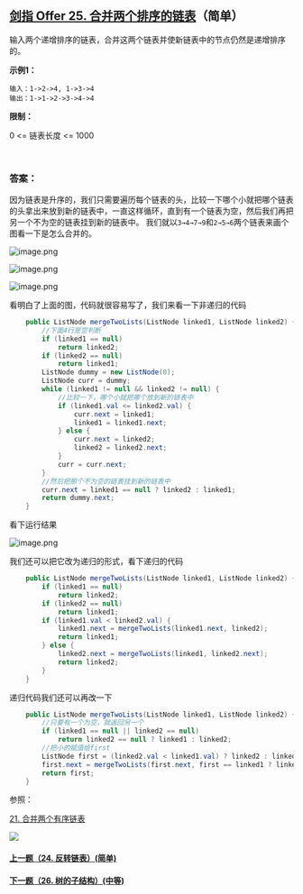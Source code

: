 ## [剑指 Offer 25. 合并两个排序的链表](https://leetcode-cn.com/problems/he-bing-liang-ge-pai-xu-de-lian-biao-lcof/)（简单）

输入两个递增排序的链表，合并这两个链表并使新链表中的节点仍然是递增排序的。

**示例1：**

```
输入：1->2->4, 1->3->4
输出：1->1->2->3->4->4
```

**限制：**

0 <= 链表长度 <= 1000

<br/>

### 答案：

因为链表是升序的，我们只需要遍历每个链表的头，比较一下哪个小就把哪个链表的头拿出来放到新的链表中，一直这样循环，直到有一个链表为空，然后我们再把另一个不为空的链表挂到新的链表中。
我们就以```3→4→7→9```和```2→5→6```两个链表来画个图看一下是怎么合并的。

![image.png](https://pic.leetcode-cn.com/cf5248a6f96113d0acf8150a5bed0d9d7e6bc64edae4e8f635e70f5edb62cc64-image.png)

![image.png](https://pic.leetcode-cn.com/73212b981525a9d6f2667c89bf9376a94d3c7e4dd0c5b375589d3e986248f335-image.png)

![image.png](https://pic.leetcode-cn.com/549b9fe49e8a48019cd1628dda2582763d9bc899693f3540c051a898cecf55c3-image.png)

看明白了上面的图，代码就很容易写了，我们来看一下非递归的代码

```java
    public ListNode mergeTwoLists(ListNode linked1, ListNode linked2) {
        //下面4行是空判断
        if (linked1 == null)
            return linked2;
        if (linked2 == null)
            return linked1;
        ListNode dummy = new ListNode(0);
        ListNode curr = dummy;
        while (linked1 != null && linked2 != null) {
            //比较一下，哪个小就把哪个放到新的链表中
            if (linked1.val <= linked2.val) {
                curr.next = linked1;
                linked1 = linked1.next;
            } else {
                curr.next = linked2;
                linked2 = linked2.next;
            }
            curr = curr.next;
        }
        //然后把那个不为空的链表挂到新的链表中
        curr.next = linked1 == null ? linked2 : linked1;
        return dummy.next;
    }
```

看下运行结果

![image.png](https://pic.leetcode-cn.com/a1454c7f78e2d0cdd89558a99cb242935abcb6c8e622120dcf61f1d78349a1f6-image.png)

我们还可以把它改为递归的形式，看下递归的代码

```java
    public ListNode mergeTwoLists(ListNode linked1, ListNode linked2) {
        if (linked1 == null)
            return linked2;
        if (linked2 == null)
            return linked1;
        if (linked1.val < linked2.val) {
            linked1.next = mergeTwoLists(linked1.next, linked2);
            return linked1;
        } else {
            linked2.next = mergeTwoLists(linked1, linked2.next);
            return linked2;
        }
    }
```

递归代码我们还可以再改一下

```java
    public ListNode mergeTwoLists(ListNode linked1, ListNode linked2) {
        //只要有一个为空，就返回另一个
        if (linked1 == null || linked2 == null)
            return linked2 == null ? linked1 : linked2;
        //把小的赋值给first
        ListNode first = (linked2.val < linked1.val) ? linked2 : linked1;
        first.next = mergeTwoLists(first.next, first == linked1 ? linked2 : linked1);
        return first;
    }
```

参照：

[21. 合并两个有序链表](https://github.com/sdwwld/leetCode/blob/master/src/main/java/com/wld/java/leetcode/leetCode0021.md)



![](https://img-blog.csdnimg.cn/20200807155236311.png)

#### [上一题（24. 反转链表）(简单)](https://github.com/sdwwld/leetCode/blob/master/src/main/java/com/wld/java/offer/剑指Offer24.md)

#### [下一题（26. 树的子结构）(中等)](https://github.com/sdwwld/leetCode/blob/master/src/main/java/com/wld/java/offer/剑指Offer26.md)